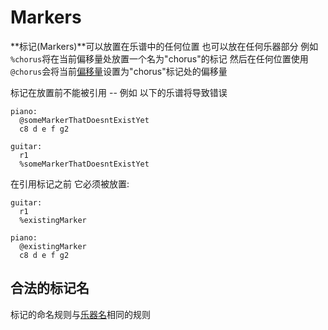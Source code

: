 # Markers

**标记(Markers)**可以放置在乐谱中的任何位置 也可以放在任何乐器部分 例如 `%chorus`将在当前偏移量处放置一个名为"chorus"的标记 然后在任何位置使用`@chorus`会将当前[偏移量](offset_zh_cn.md)设置为"chorus"标记处的偏移量

标记在放置前不能被引用 -- 例如 以下的乐谱将导致错误

```alda
piano:
  @someMarkerThatDoesntExistYet
  c8 d e f g2

guitar:
  r1
  %someMarkerThatDoesntExistYet
```

在引用标记之前 它必须被放置:

```alda
guitar:
  r1
  %existingMarker

piano:
  @existingMarker
  c8 d e f g2
```

## 合法的标记名

标记的命名规则与[乐器名](scores-and-parts_zh_cn.md#命名规则)相同的规则

